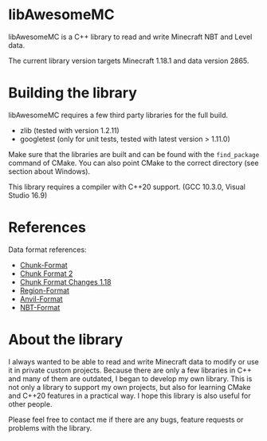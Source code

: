 # libAwesomeMC

libAwesomeMC is a C++ library to read and write Minecraft NBT and Level data.

The current library version targets Minecraft 1.18.1 and data version 2865.

# Building the library

libAwesomeMC requires a few third party libraries for the full build.

- zlib (tested with version 1.2.11)
- googletest (only for unit tests, tested with latest version > 1.11.0)

Make sure that the libraries are built and can be found with the `find_package` command of CMake.
You can also point CMake to the correct directory (see section about Windows).

This library requires a compiler with C++20 support. (GCC 10.3.0, Visual Studio 16.9)

# References

Data format references:
* [Chunk-Format](https://minecraft.fandom.com/wiki/Chunk_format)
* [Chunk Format 2](https://wiki.vg/Chunk_Format)
* [Chunk Format Changes 1.18](https://minecraft.fandom.com/wiki/Java_Edition_1.18#General_2)
* [Region-Format](https://minecraft.fandom.com/wiki/Region_file_format)
* [Anvil-Format](https://minecraft.fandom.com/wiki/Anvil_file_format)
* [NBT-Format](https://minecraft.fandom.com/wiki/NBT_format)


# About the library

I always wanted to be able to read and write Minecraft data to modify or use it in private custom projects.
Because there are only a few libraries in C++ and many of them are outdated, I began to develop my own library.
This is not only a library to support my own projects, but also for learning CMake and C++20 features in a practical way.
I hope this library is also useful for other people.

Please feel free to contact me if there are any bugs, feature requests or problems with the library.
